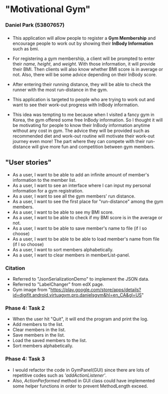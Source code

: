 # "Motivational Gym"
### Daniel Park (53807657)
###
- This application will
allow people to register a **Gym Membership** and encourage people
to work out by showing their **InBody Information** such as bmi.

- For registering a gym membership, a client will be prompted to enter their 
*name, height*, and *weight*. With those information, 
it will provide their BMI. Then clients will also
 know whether BMI score is in average or not. Also, there will be some advice depending 
on their InBody score.
- After entering their running distance, they will be able to check the runner with the most run-distance in the gym.

- This application is targeted to people who are trying to work out and want to
see their work-out progress with InBody information.
- This idea was tempting to me because when I visited a fancy gym in Korea,
the gym offered some free InBody information. So I thought it will be motivating for people to know their
InBody information anytime without any cost in gym. The advice they will be provided such as
recommended diet and work-out routine will motivate their work-out journey even more!
The part where they can compete with their run-distance will give more fun and competition between gym members.  

## "User stories"
- As a user, I want to be able to add an infinite amount of member's information to the member list.
- As a user, I want to see an interface where I can input my personal information for a gym registration.
- As a user, I want to see all the gym members' run distance.
- As a user, I want to see the first place for "run-distance" among the gym members.
- As a user, I want to be able to see my BMI score.
- As a user, I want to be able to check if my BMI score is in the average or not.
- As a user, I want to be able to save member's name to file (if I so choose)
- As a user, I want to be able to be able to load member's name from file (if I so choose)
- As a user, I want to sort members alphabetically.
- As a user, I want to clear members in memberList-panel.


### Citation
- Referred to "JsonSerializationDemo" to implement the JSON data.
- Referred to "LabelChanger" from edX page.
- Gym image from "https://play.google.com/store/apps/details?id=digifit.android.virtuagym.pro.danielsgym&hl=en_CA&gl=US"

### Phase 4: Task 2
- When the user hit "Quit", it will end the program and print the log.
- Add members to the list.
- Clear members in the list.
- Save members in the list.
- Load the saved members to the list.
- Sort members alphabetically.

### Phase 4: Task 3
- I would refactor the code in GymPanel(GUI) since there are lots of repetitive codes such as *'addActionListener'*.
- Also, *ActionPerformed* method in GUI class could have implemented some helper functions in order to prevent
MethodLength exceed.

